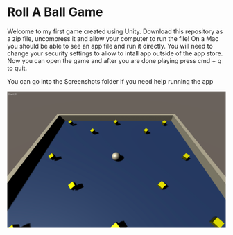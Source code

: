 # Roll A Ball Game

Welcome to my first game created using Unity. Download this repository as a zip file, uncompress it and allow your computer to run the file! On a Mac you should be able to see an app file and run it directly. You will need to change your security settings to allow to intall app outside of the app store. Now you can open the game and after you are done playing press cmd + q to quit.

You can go into the Screenshots folder if you need help running the app

![test](Screenshots/Image1.png)
